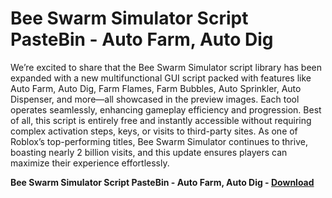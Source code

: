 <h1>Bee Swarm Simulator Script PasteBin - Auto Farm, Auto Dig</h1>

We’re excited to share that the Bee Swarm Simulator script library has been expanded with a new multifunctional GUI script packed with features like Auto Farm, Auto Dig, Farm Flames, Farm Bubbles, Auto Sprinkler, Auto Dispenser, and more—all showcased in the preview images. Each tool operates seamlessly, enhancing gameplay efficiency and progression. Best of all, this script is entirely free and instantly accessible without requiring complex activation steps, keys, or visits to third-party sites. As one of Roblox’s top-performing titles, Bee Swarm Simulator continues to thrive, boasting nearly 2 billion visits, and this update ensures players can maximize their experience effortlessly.

**Bee Swarm Simulator Script PasteBin - Auto Farm, Auto Dig - [Download](https://www.dlgram.com/public/files/api.php?shortened=JyFg7w)**


